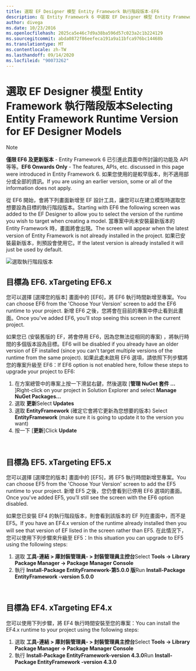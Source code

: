 ```yaml
---
title: 選取 EF Designer 模型 Entity Framework 執行階段版本-EF6
description: 在 Entity Framework 6 中選取 EF Designer 模型 Entity Framework 執行階段版本
author: divega
ms.date: 10/23/2016
ms.openlocfilehash: 2025ca5e46c7d9a38ba596d57c023a2c1b224129
ms.sourcegitcommit: abda0872f86eefeca191a9a11bfca976bc14468b
ms.translationtype: MT
ms.contentlocale: zh-TW
ms.lasthandoff: 09/14/2020
ms.locfileid: "90073262"
---
```

# <a name="selecting-entity-framework-runtime-version-for-ef-designer-models"></a><span data-ttu-id="ecd23-103">選取 EF Designer 模型 Entity Framework 執行階段版本</span><span class="sxs-lookup"><span data-stu-id="ecd23-103">Selecting Entity Framework Runtime Version for EF Designer Models</span></span>
> [!NOTE]
> <span data-ttu-id="ecd23-104">**僅限 EF6 及更新版本** - Entity Framework 6 已引進此頁面中所討論的功能及 API 等等。</span><span class="sxs-lookup"><span data-stu-id="ecd23-104">**EF6 Onwards Only** - The features, APIs, etc. discussed in this page were introduced in Entity Framework 6.</span></span> <span data-ttu-id="ecd23-105">如果您使用的是較早版本，則不適用部分或全部的資訊。</span><span class="sxs-lookup"><span data-stu-id="ecd23-105">If you are using an earlier version, some or all of the information does not apply.</span></span>

<span data-ttu-id="ecd23-106">從 EF6 開始，會將下列畫面新增至 EF 設計工具，讓您可以在建立模型時選取您想要設為目標的執行階段版本。</span><span class="sxs-lookup"><span data-stu-id="ecd23-106">Starting with EF6 the following screen was added to the EF Designer to allow you to select the version of the runtime you wish to target when creating a model.</span></span> <span data-ttu-id="ecd23-107">當專案中尚未安裝最新版本的 Entity Framework 時，畫面將會出現。</span><span class="sxs-lookup"><span data-stu-id="ecd23-107">The screen will appear when the latest version of Entity Framework is not already installed in the project.</span></span> <span data-ttu-id="ecd23-108">如果已安裝最新版本，則預設會使用它。</span><span class="sxs-lookup"><span data-stu-id="ecd23-108">If the latest version is already installed it will just be used by default.</span></span>

![選取執行階段版本](~/ef6/media/screen.png)

## <a name="targeting-ef6x"></a><span data-ttu-id="ecd23-110">目標為 EF6. x</span><span class="sxs-lookup"><span data-stu-id="ecd23-110">Targeting EF6.x</span></span>

<span data-ttu-id="ecd23-111">您可以選擇 [選擇您的版本] 畫面中的 [EF6]，將 EF6 執行時間新增至專案。</span><span class="sxs-lookup"><span data-stu-id="ecd23-111">You can choose EF6 from the 'Choose Your Version' screen to add the EF6 runtime to your project.</span></span> <span data-ttu-id="ecd23-112">新增 EF6 之後，您將會在目前的專案中停止看到此畫面。</span><span class="sxs-lookup"><span data-stu-id="ecd23-112">Once you've added EF6, you’ll stop seeing this screen in the current project.</span></span>

<span data-ttu-id="ecd23-113">如果您已 (安裝舊版的 EF，將會停用 EF6，因為您無法從相同的專案) ，將執行時間的多個版本設為目標。</span><span class="sxs-lookup"><span data-stu-id="ecd23-113">EF6 will be disabled if you already have an older version of EF installed (since you can't target multiple versions of the runtime from the same project).</span></span> <span data-ttu-id="ecd23-114">如果此處未啟用 EF6 選項，請依照下列步驟將您的專案升級至 EF6：</span><span class="sxs-lookup"><span data-stu-id="ecd23-114">If EF6 option is not enabled here, follow these steps to upgrade your project to EF6:</span></span>

1.  <span data-ttu-id="ecd23-115">在方案總管中的專案上按一下滑鼠右鍵，然後選取 [**管理 NuGet 套件 ...** ]</span><span class="sxs-lookup"><span data-stu-id="ecd23-115">Right-click on your project in Solution Explorer and select **Manage NuGet Packages...**</span></span>
2.  <span data-ttu-id="ecd23-116">選取 **更新**</span><span class="sxs-lookup"><span data-stu-id="ecd23-116">Select **Updates**</span></span>
3.  <span data-ttu-id="ecd23-117">選取 **EntityFramework** (確定它會將它更新為您想要的版本) </span><span class="sxs-lookup"><span data-stu-id="ecd23-117">Select **EntityFramework** (make sure it is going to update it to the version you want)</span></span>
4.  <span data-ttu-id="ecd23-118">按一下 [**更新**]</span><span class="sxs-lookup"><span data-stu-id="ecd23-118">Click **Update**</span></span>

 

## <a name="targeting-ef5x"></a><span data-ttu-id="ecd23-119">目標為 EF5. x</span><span class="sxs-lookup"><span data-stu-id="ecd23-119">Targeting EF5.x</span></span>

<span data-ttu-id="ecd23-120">您可以選擇 [選擇您的版本] 畫面中的 [EF5]，將 EF5 執行時間新增至專案。</span><span class="sxs-lookup"><span data-stu-id="ecd23-120">You can choose EF5 from the 'Choose Your Version' screen to add the EF5 runtime to your project.</span></span> <span data-ttu-id="ecd23-121">新增 EF5 之後，您仍會看到已停用 EF6 選項的畫面。</span><span class="sxs-lookup"><span data-stu-id="ecd23-121">Once you've added EF5, you’ll still see the screen with the EF6 option disabled.</span></span>

<span data-ttu-id="ecd23-122">如果您已安裝 EF4 的執行階段版本，則會看到該版本的 EF 列在畫面中，而不是 EF5。</span><span class="sxs-lookup"><span data-stu-id="ecd23-122">If you have an EF4.x version of the runtime already installed then you will see that version of EF listed in the screen rather than EF5.</span></span> <span data-ttu-id="ecd23-123">在此情況下，您可以使用下列步驟來升級至 EF5：</span><span class="sxs-lookup"><span data-stu-id="ecd23-123">In this situation you can upgrade to EF5 using the following steps:</span></span>

1.  <span data-ttu-id="ecd23-124">選取 **工具-連結 &gt; 庫封裝管理員- &gt; 封裝管理員主控台**</span><span class="sxs-lookup"><span data-stu-id="ecd23-124">Select **Tools -&gt; Library Package Manager -&gt; Package Manager Console**</span></span>
2.  <span data-ttu-id="ecd23-125">執行 **Install-Package EntityFramework-第5.0.0 版**</span><span class="sxs-lookup"><span data-stu-id="ecd23-125">Run **Install-Package EntityFramework -version 5.0.0**</span></span>

 

## <a name="targeting-ef4x"></a><span data-ttu-id="ecd23-126">目標為 EF4. x</span><span class="sxs-lookup"><span data-stu-id="ecd23-126">Targeting EF4.x</span></span>

<span data-ttu-id="ecd23-127">您可以使用下列步驟，將 EF4 執行時間安裝至您的專案：</span><span class="sxs-lookup"><span data-stu-id="ecd23-127">You can install the EF4.x runtime to your project using the following steps:</span></span>

1.  <span data-ttu-id="ecd23-128">選取 **工具-連結 &gt; 庫封裝管理員- &gt; 封裝管理員主控台**</span><span class="sxs-lookup"><span data-stu-id="ecd23-128">Select **Tools -&gt; Library Package Manager -&gt; Package Manager Console**</span></span>
2.  <span data-ttu-id="ecd23-129">執行 **Install-Package EntityFramework-version 4.3.0**</span><span class="sxs-lookup"><span data-stu-id="ecd23-129">Run **Install-Package EntityFramework -version 4.3.0**</span></span>
